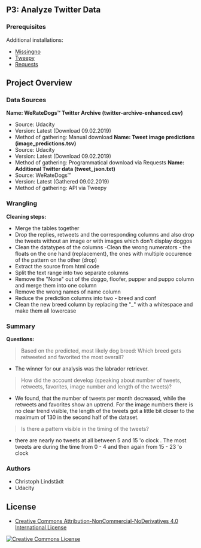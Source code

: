 ## P3: Analyze Twitter Data
### Prerequisites
Additional installations: 
* [Missingno](https://github.com/ResidentMario/missingno)
* [Tweepy](http://www.tweepy.org/)
* [Requests](http://docs.python-requests.org/en/master/)
## Project Overview
### Data Sources
**Name: WeRateDogs™ Twitter Archive (twitter-archive-enhanced.csv)**
- Source: Udacity
- Version: Latest (Download 09.02.2019)
- Method of gathering: Manual download
**Name: Tweet image predictions (image_predictions.tsv)**
- Source: Udacity
- Version: Latest (Download 09.02.2019)
- Method of gathering: Programmatical download via Requests
**Name: Additional Twitter data (tweet_json.txt)**
- Source: WeRateDogs™
- Version: Latest (Gathered 09.02.2019)
- Method of gathering: API via Tweepy
### Wrangling
**Cleaning steps:**
- Merge the tables together
- Drop the replies, retweets and the corresponding columns and also drop the tweets without an image or with images which don't display doggos
- Clean the datatypes of the columns
-Clean the wrong numerators - the floats on the one hand (replacement), the ones with multiple occurence of the pattern on the other (drop)
- Extract the source from html code
- Split the text range into two separate columns
- Remove the "None" out of the doggo, floofer, pupper and puppo column and merge them into one column
- Remove the wrong names of name column
- Reduce the prediction columns into two - breed and conf
- Clean the new breed column by replacing the "_" with a whitespace and make them all lowercase
### Summary
**Questions:**
> Based on the predicted, most likely dog breed: Which breed gets retweeted and favorited the most overall?
- The winner for our analysis was the labrador retriever.
> How did the account develop (speaking about number of tweets, retweets, favorites, image number and length of the tweets)?
- We found, that the number of tweets per month decreased, while the retweets and favorites show an uptrend. For the image numbers there is no clear trend visible, the length of the tweets got a little bit closer to the maximum of 130 in the second half of the dataset.
> Is there a pattern visible in the timing of the tweets?
- there are nearly no tweets at all between 5 and 15 'o clock . The most tweets are during the time from 0 - 4 and then again from 15 - 23 'o clock
### Authors
* Christoph Lindstädt
* Udacity
## License
* <a rel="license" href="https://creativecommons.org/licenses/by-nc-nd/4.0/"> Creative Commons Attribution-NonCommercial-NoDerivatives 4.0 International License</a>

<a rel="license" href="https://creativecommons.org/licenses/by-nc-nd/4.0/">
	<img alt="Creative Commons License" style="border-width:0" src="https://i.creativecommons.org/l/by-nc-nd/4.0/88x31.png" />
</a>